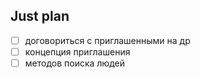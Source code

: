 ## Just plan
- [ ] договориться с приглашенными на др
- [ ] концепция приглашения
- [ ] методов поиска людей
